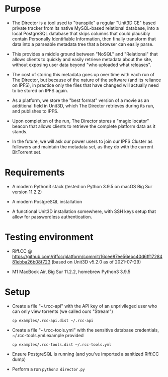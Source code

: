 Purpose
=======
* The Director is a tool used to "transpile" a regular "Unit3D CE" 
  based private tracker from its native MySQL-based relational database,
  into a local PostgreSQL database that skips columns that could plausibly
  contain Personally Identifiable Information, then finally transform that
  data into a parseable metadata tree that a browser can easily parse.

* This provides a middle ground between "NoSQL" and "Relational" that allows
  clients to quickly and easily retrieve metadata about the site, without exposing
  user data beyond "who uploaded what releases".

* The cost of storing this metadata goes up over time with each run of The Director,
  but because of the nature of the software (and its reliance on IPFS), in practice
  only the files that have changed will actually need to be stored on IPFS again.

* As a platform, we store the "best format" version of a movie as an additional field in Unit3D,
  which The Director retrieves during its run, and publishes to IPFS.

* Upon completion of the run, The Director stores a "magic locator" beacon that allows clients to
  retrieve the complete platform data as it stands.

* In the future, we will ask our power users to join our IPFS Cluster as followers and maintain the metadata set,
  as they do with the current BitTorrent set.

Requirements
============

* A modern Python3 stack (tested on Python 3.9.5 on macOS Big Sur version 11.2.2)

* A modern PostgreSQL installation

* A functional Unit3D installation somewhere, with SSH keys setup that allow for passwordless authentication.

Testing environment
===================
* Riff.CC @ https://github.com/riffcc/platform/commit/16cee87ee56ebc40d6ff1728481ebba26b08f723
  (based on Unit3D v5.2.0 as of 2021-07-29)
  
* M1 MacBook Air, Big Sur 11.2.2, homebrew Python3 3.9.5

Setup
=====
* Create a file "~/.rcc-api" with the API key of an unprivileged user who can only view torrents (we called ours "Stream")

  `cp examples/.rcc-api.dist ~/.rcc-api`

* Create a file "~/.rcc-tools.yml" with the sensitive database credentials, ~/.rcc-tools.yml.example provided

  `cp examples/.rcc-tools.dist ~/.rcc-tools.yml`
  
* Ensure PostgreSQL is running (and you've imported a sanitized Riff.CC dump)
  
* Perform a run
  `python3 director.py`
